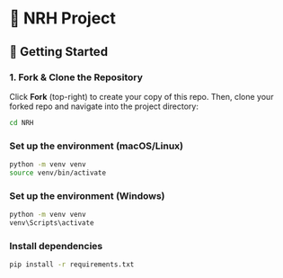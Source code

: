 # 🌟 NRH Project  

## 🚀 Getting Started  

### 1. Fork & Clone the Repository  
Click **Fork** (top-right) to create your copy of this repo. Then, clone your forked repo and navigate into the project directory:  

```bash
cd NRH
```

### Set up the environment (macOS/Linux)
```bash
python -m venv venv
source venv/bin/activate  
```

### Set up the environment (Windows)
```bash
python -m venv venv
venv\Scripts\activate 
```

### Install dependencies
```bash
pip install -r requirements.txt


